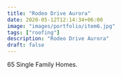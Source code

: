 ```yaml
---
title: "Rodeo Drive Aurora"
date: 2020-05-12T12:14:34+06:00
image: "images/portfolio/item6.jpg"
tags: ["roofing"]
description: "Rodeo Drive Aurora"
draft: false
---
```

65 Single Family Homes.
